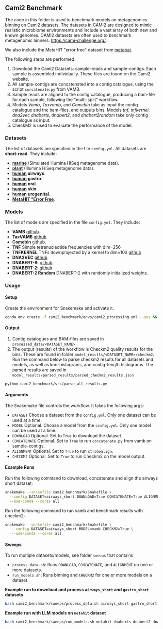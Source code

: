 ## Cami2 Benchmark 

The code in this folder is used to benchmark models on metagenomics binning on Cami2 datasets. The datasets in CAMI2 are designed to mimic realistic microbiome environments and include a vast array of both new and known genomes. CAMI2 datasets are often used to benchmark metagenomic binners: https://cami-challenge.org/.

We also include the MetaHIT "error free" dataset from [metabat](https://figshare.com/articles/dataset/MetaHIT_error-free_contigs_from_MetaBAT/27933807?file=50894283).

The following steps are performed: 

1. Download the Cami2 Datasets: sample-reads and sample-contigs. Each sample is assembled individually. These files are found on the Cami2 website.
2. All sample-contigs are concatenated into a contig catalogue, using the script `concatenate.py` from VAMB.
3. Sample reads are aligned to the contig catalogue, producing a bam-file for each sample, following the "multi-split" workflow. 
4. Models *Vamb*, *Taxvamb*, and *Comebin* take as input the contig catalogue and the bam-files, and outputs bins. Models *tnf*, *tnfkernel*, *dna2vec* *dnaberts*, *dnabert2*, and *dnabert2random* take only contig catalogue as input.
5. CheckM2 is used to evaluate the performance of the model.


### Datasets

The list of datasets are specified in the file `config.yml`. All datasets are **short-read**. They include:

* [**marine**](https://cami-challenge.org/datasets/Marine/)  (Simulated Illumina HiSeq metagenome data).
* [**plant**](https://cami-challenge.org/datasets/Plant-associated/)  (Illumina HiSeq metagenome data). 
* [**human**](https://cami-challenge.org/datasets/Toy%20Human%20Microbiome%20Project/) **airways**.
* [**human**](https://cami-challenge.org/datasets/Toy%20Human%20Microbiome%20Project/) **gastro**.
* [**human**](https://cami-challenge.org/datasets/Toy%20Human%20Microbiome%20Project/) **oral**.
* [**human**](https://cami-challenge.org/datasets/Toy%20Human%20Microbiome%20Project/) **skin**.
* [**human**](https://cami-challenge.org/datasets/Toy%20Human%20Microbiome%20Project/) **urogenital**.
* [**MetaHIT "Error Free**](https://figshare.com/articles/dataset/MetaHIT_error-free_contigs_from_MetaBAT/27933807?file=50894283). 


### Models

The list of models are specified in the file `config.yml`. They include:

* **VAMB** [github](https://github.com/RasmussenLab/vamb).
* **TaxVAMB** [github](https://github.com/RasmussenLab/vamb).
* **Comebin** [github](https://github.com/ziyewang/COMEBin).
* **TNF** Simple tetranucleotide frequencies with dim=256
* **TNFKERNEL** TNFs downprojected by a kernel to dim=103 [github](https://github.com/RasmussenLab/vamb/blob/master/src/create_kernel.py)
* **DNA2VEC** [github](https://github.com/pnpnpn/dna2vec).
* **DNABERT-S**: [github](https://github.com/MAGICS-LAB/DNABERT_S)
* **DNABERT-2**: [github](https://github.com/MAGICS-LAB/DNABERT_2)
* **DNABERT-2 Random** DNABERT-2 with randomly initialized weights. 



### Usage

#### Setup

Create the environment for Snakemake and activate it.
```bash
conda env create -f cami2_benchmark/envs/cami2_processing.yml --yes && conda activate cami2_processing
```

#### Output

1. Contig catalogues and BAM-files are saved in `processed_data/<DATASET_NAME>`
2. The output (results) of the workflow is Checkm2 quality results for the bins. These are found in folder `model_results/<DATASET_NAME>/checkm2`. Run the command below to parse checkm2 results for all datasets and models, as well as knn-histograms, and contig-length histograms. The parsed results are saved in `model_results/parsed_results/parsed_checkm2_results.json`

```bash
python cami2_benchmark/src/parse_all_results.py
```



#### Arguments

The Snakemake file controls the workflow. It takes the following args:

* `DATASET` Choose a dataset from the `config.yml`. Only one dataset can be used at a time.
* `MODEL` Optional. Choose a model from the `config.yml`. Only one model can be used at a time.
* `DOWNLOAD` Optional. Set to `True` to download the dataset.
* `CONCATENATE` Optional. Set to `True` to run `concatenate.py` from vamb on sample-contigs.
* `ALIGNMENT` Optional. Set to `True` to run `strobealign`.
* `CHECKM2` Optional. Set to `True` to run Checkm2 on the model output.



#### Example Runs

Run the following command to download, concatenate and align the airways short dataset:

```bash
snakemake --snakefile cami2_benchmark/Snakefile \
  --config DATASET=airways_short DOWNLOAD=True CONCATENATE=True ALIGNMENT=True \
  --use-conda --cores all 
```

Run the following command to run vamb and benchmark results with checkm2:
```bash
snakemake --snakefile cami2_benchmark/Snakefile \
   --config DATASET=airways_short MODEL=vamb CHECKM2=True \
   --use-conda --cores all 
```


#### Sweeps

To run multiple datasets/models, see folder `sweeps` that contains 
* `process_data.sh`: Runs `DOWNLOAD`, `CONCATENATE`, and `ALIGNMENT` on one or more datasets.
*  `run_models.sh`: Runs binning and `CHECKM2` for one or more models on a dataset.

**Example run to download and process ``airways_short`` and ``gastro_short`` datasets**
```bash
bash cami2_benchmark/sweeps/process_data.sh airways_short gastro_short
```

**Example run with LLM models on ``metahit`` dataset**
```bash
bash cami2_benchmark/sweeps/run_models.sh metahit dnaberts dnabert2 dnabert2random
```










